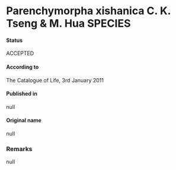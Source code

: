 # Parenchymorpha xishanica C. K. Tseng & M. Hua SPECIES

#### Status
ACCEPTED

#### According to
The Catalogue of Life, 3rd January 2011

#### Published in
null

#### Original name
null

### Remarks
null